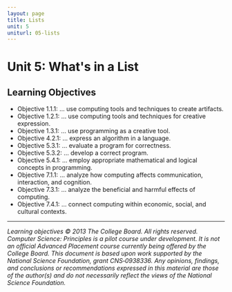 ```yaml
---
layout: page
title: Lists
unit: 5
uniturl: 05-lists
---
```



Unit 5: What's in a List
========================


Learning Objectives
-------------------
 * Objective 1.1.1: … use computing tools and techniques to create artifacts.
 * Objective 1.2.1: … use computing tools and techniques for creative expression.
 * Objective 1.3.1: … use programming as a creative tool.
 * Objective 4.2.1: … express an algorithm in a language.
 * Objective 5.3.1: … evaluate a program for correctness.
 * Objective 5.3.2: … develop a correct program.
 * Objective 5.4.1: … employ appropriate mathematical and logical concepts in programming.
 * Objective 7.1.1: … analyze how computing affects communication, interaction, and cognition.
 * Objective 7.3.1: … analyze the beneficial and harmful effects of computing.
 * Objective 7.4.1: … connect computing within economic, social, and cultural contexts.





---
*Learning objectives © 2013 The College Board. All rights reserved. Computer Science: Principles is a pilot course under development. It is not an official Advanced Placement course currently being offered by the College Board. This document is based upon work supported by the National Science Foundation, grant CNS‐0938336. Any opinions, findings, and conclusions or recommendations expressed in this material are those of the author(s) and do not necessarily reflect the views of the National Science Foundation.*


